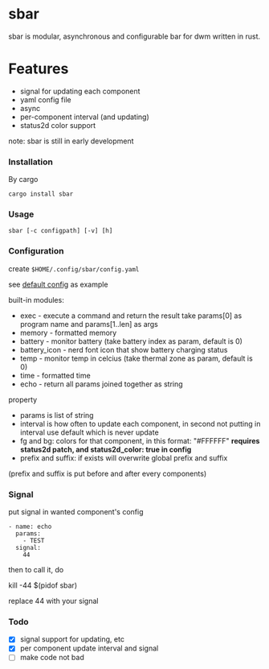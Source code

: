 # sbar

sbar is modular, asynchronous and configurable bar for dwm written in rust.

# Features

- signal for updating each component
- yaml config file
- async
- per-component interval (and updating)
- status2d color support

note: sbar is still in early development

### Installation

By cargo

    cargo install sbar


### Usage

    sbar [-c configpath] [-v] [h]

### Configuration

create `$HOME/.config/sbar/config.yaml`

see [default config](https://github.com/sleepntsheep/sbar/blob/main/src/config.rs#L1) as example

built-in modules:

- exec - execute a command and return the result
  take params[0] as program name and params[1..len] as args
- memory - formatted memory
- battery - monitor battery (take battery index as param, default is 0)
- battery_icon - nerd font icon that show battery charging status
- temp - monitor temp in celcius (take thermal zone as param, default is 0)
- time - formatted time
- echo - return all params joined together as string 

property
- params is list of string
- interval is how often to update each component, in second
  not putting in interval use default which is never update
- fg and bg: colors for that component, in this format: "#FFFFFF"
    **requires status2d patch, and status2d_color: true in config**
- prefix and suffix:  if exists will overwrite global prefix and suffix

(prefix and suffix is put before and after every components)

### Signal

put signal in wanted component's config 

    - name: echo
      params:
        - TEST
      signal:
        44

then to call it, do 

  kill -44 $(pidof sbar)

replace 44 with your signal

### Todo

- [x] signal support for updating, etc
- [x] per component update interval and signal
- [ ] make code not bad
